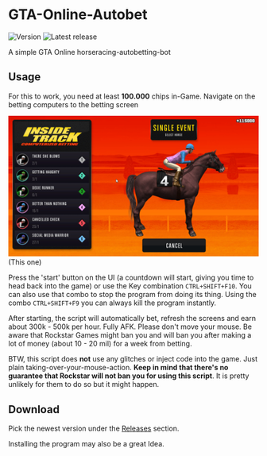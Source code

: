 # GTA-Online-Autobet

![Version](https://img.shields.io/badge/Version-0.5.3-green)
![Latest release](https://img.shields.io/badge/Latest_release-stable-green)

A simple GTA Online horseracing-autobetting-bot

## Usage

For this to work, you need at least **100.000** chips in-Game.
Navigate on the betting computers to the betting screen

![This one](betting.jpg)
(This one)

Press the 'start' button on the UI (a countdown will start, giving you time to head back into the game) or use the Key combination ```CTRL+SHIFT+F10```. You can also use that combo to stop the program from doing its thing. Using the combo ```CTRL+SHIFT+F9``` you can always kill the program instantly.

After starting, the script will automatically bet, refresh the screens and earn about 300k - 500k per hour. Fully AFK. Please don't move your mouse. Be aware that Rockstar Games might ban you and will ban you after making a lot of money (about 10 - 20 mil) for a week from betting.

BTW, this script does **not** use any glitches or inject code into the game. Just plain taking-over-your-mouse-action.
**Keep in mind that there's no guarantee that Rockstar will not ban you for using this script**.
It is pretty unlikely for them to do so but it might happen.

## Download

Pick the newest version under the [Releases](https://github.com/MarkusJx/GTA-Online-Autobet/releases/latest) section.

Installing the program may also be a great Idea.
